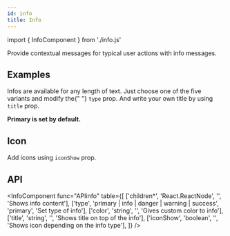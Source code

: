 ```yaml
---
id: info
title: Info
---
```


import { InfoComponent } from './info.js'

<p>Provide contextual messages for typical user actions with info messages.</p>

## Examples

<p>Infos are available for any length of text. Just choose one of the five variants and modify the{" "} <code>type</code> prop. And write your own title by using <code>title</code> prop.</p>
<b>Primary is set by default.</b>
<InfoComponent func="infos" />

## Icon

<p>Add icons using <code>iconShow</code> prop.</p>
<InfoComponent func="icon" />

## API

<InfoComponent func="APIinfo" table={[
    ['children*', 'React.ReactNode', '', 'Shows info content'],
    ['type', 'primary | info | danger | warning | success', 'primary', 'Set type of info'],
    ['color', 'string', '', 'Gives custom color to info'],
    ['title', 'string', '', 'Shows title on top of the info'],
    ['iconShow', 'boolean', '', 'Shows icon depending on the info type'],
]} />